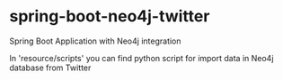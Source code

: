 # spring-boot-neo4j-twitter

Spring Boot Application with Neo4j integration 

In 'resource/scripts' you can find python script for import data in Neo4j database from Twitter
